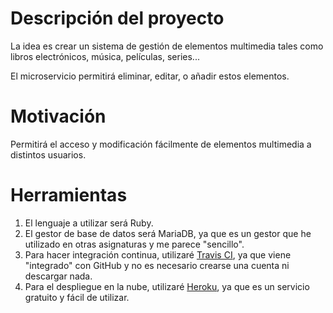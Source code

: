 # Descripción del proyecto
La idea es crear un sistema de gestión de elementos multimedia tales como libros electrónicos, música, películas, series... 

El microservicio permitirá eliminar, editar, o añadir estos elementos.

# Motivación

Permitirá el acceso y modificación fácilmente de elementos multimedia a distintos usuarios.

# Herramientas

1. El lenguaje a utilizar será Ruby.
2. El gestor de base de datos será MariaDB, ya que es un gestor que he utilizado en otras asignaturas y me parece "sencillo".
3. Para hacer integración continua, utilizaré [Travis CI](https://travis-ci.com/), ya que viene "integrado" con GitHub y no es necesario crearse una cuenta ni descargar nada.
4. Para el despliegue en la nube, utilizaré [Heroku](https://www.heroku.com/), ya que es un servicio gratuito y fácil de utilizar.
